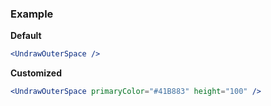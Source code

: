 ### Example

**Default**
```jsx
<UndrawOuterSpace />
```

**Customized**
```jsx
<UndrawOuterSpace primaryColor="#41B883" height="100" />
```
